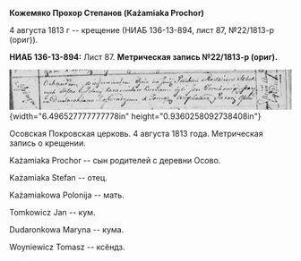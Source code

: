 **Кожемяко Прохор Степанов (Każamiaka Prochor)**

4 августа 1813 г -- крещение (НИАБ 136-13-894, лист 87, №22/1813-р
(ориг)).

**НИАБ 136-13-894:** Лист 87. **Метрическая запись №22/1813-р (ориг).**

![](./media/b736d5c6695269cd867b27c9783df32001c68240.png){width="6.496527777777778in"
height="0.9360258092738408in"}

Осовская Покровская церковь. 4 августа 1813 года. Метрическая запись о
крещении.

Każamiaka Prochor -- сын родителей с деревни Осовo.

Każamiaka Stefan -- отец.

Każamiakowa Polonija -- мать.

Tomkowicz Jan -- кум.

Dudaronkowa Maryna -- кума.

Woyniewicz Tomasz -- ксёндз.
